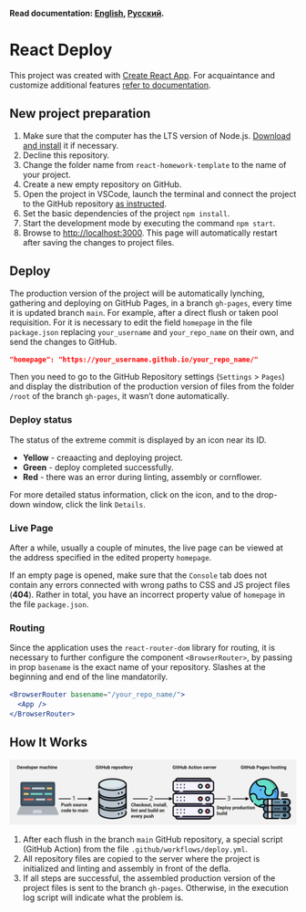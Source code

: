 **Read documentation: [English](README.md), [Русский](README.ru.md).**

# React Deploy

This project was created with
[Create React App](https://github.com/facebook/create-react-app). For
acquaintance and customize additional features
[refer to documentation](https://facebook.github.io/create-react-app/docs/getting-started).

## New project preparation

1. Make sure that the computer has the LTS version of Node.js.
   [Download and install](https://nodejs.org/en/) it if necessary.
2. Decline this repository.
3. Change the folder name from `react-homework-template` to the name of your
   project.
4. Create a new empty repository on GitHub.
5. Open the project in VSCode, launch the terminal and connect the project to
   the GitHub repository
   [as instructed](https://docs.github.com/en/get-started/getting-started-with-git/managing-remote-repositories#changing-a-remote-repositorys-url).
6. Set the basic dependencies of the project `npm install`.
7. Start the development mode by executing the command `npm start`.
8. Browse to [http://localhost:3000](http://localhost:3000). This page will
   automatically restart after saving the changes to project files.

## Deploy

The production version of the project will be automatically lynching, gathering
and deploying on GitHub Pages, in a branch `gh-pages`, every time it is updated
branch `main`. For example, after a direct flush or taken pool requisition. For
it is necessary to edit the field `homepage` in the file `package.json`
replacing `your_username` and `your_repo_name` on their own, and send the
changes to GitHub.

```json
"homepage": "https://your_username.github.io/your_repo_name/"
```

Then you need to go to the GitHub Repository settings (`Settings` > `Pages`) and
display the distribution of the production version of files from the folder
`/root` of the branch `gh-pages`, it wasn’t done automatically.

### Deploy status

The status of the extreme commit is displayed by an icon near its ID.

- **Yellow** - creaacting and deploying project.
- **Green** - deploy completed successfully.
- **Red** - there was an error during linting, assembly or cornflower.

For more detailed status information, click on the icon, and to the drop-down
window, click the link `Details`.

### Live Page

After a while, usually a couple of minutes, the live page can be viewed at the
address specified in the edited property `homepage`.

If an empty page is opened, make sure that the `Console` tab does not contain
any errors connected with wrong paths to CSS and JS project files (**404**).
Rather in total, you have an incorrect property value of `homepage` in the file
`package.json`.

### Routing

Since the application uses the `react-router-dom` library for routing, it is
necessary to further configure the component `<BrowserRouter>`, by passing in
prop `basename` is the exact name of your repository. Slashes at the beginning
and end of the line mandatorily.

```jsx
<BrowserRouter basename="/your_repo_name/">
  <App />
</BrowserRouter>
```

## How It Works

![How it works](./assets/how-it-works.png)

1. After each flush in the branch `main` GitHub repository, a special script
   (GitHub Action) from the file `.github/workflows/deploy.yml`.
2. All repository files are copied to the server where the project is
   initialized and linting and assembly in front of the defla.
3. If all steps are successful, the assembled production version of the project
   files is sent to the branch `gh-pages`. Otherwise, in the execution log
   script will indicate what the problem is.
